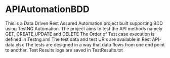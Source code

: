 # APIAutomationBDD    
This is a Data Driven Rest Assured Automation project built supporting BDD using TestNG Automation. 
The project aims to test the API methods namely GET, CREATE,UPDATE and DELETE 
The Order of Test case execution is defined in Testng.xml 
The test data and test URIs are available in Rest API-data.xlsx 
The tests are designed in a way that data flows from one end point to another. 
Test Results logs are saved in TestResults.txt
